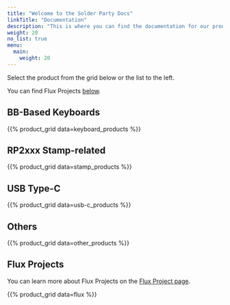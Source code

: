 ```yaml
---
title: "Welcome to the Solder Party Docs"
linkTitle: "Documentation"
description: "This is where you can find the documentation for our products."
weight: 20
no_list: true
menu:
  main:
    weight: 20
---
```


Select the product from the grid below or the list to the left.

You can find Flux Projects [below](#flux-projects).

## BB-Based Keyboards

{{% product_grid data=keyboard_products %}}

## RP2xxx Stamp-related

{{% product_grid data=stamp_products %}}

## USB Type-C

{{% product_grid data=usb-c_products %}}

## Others

{{% product_grid data=other_products %}}

## Flux Projects

You can learn more about Flux Projects on the [Flux Project page](/docs/flux).

{{% product_grid data=flux %}}

